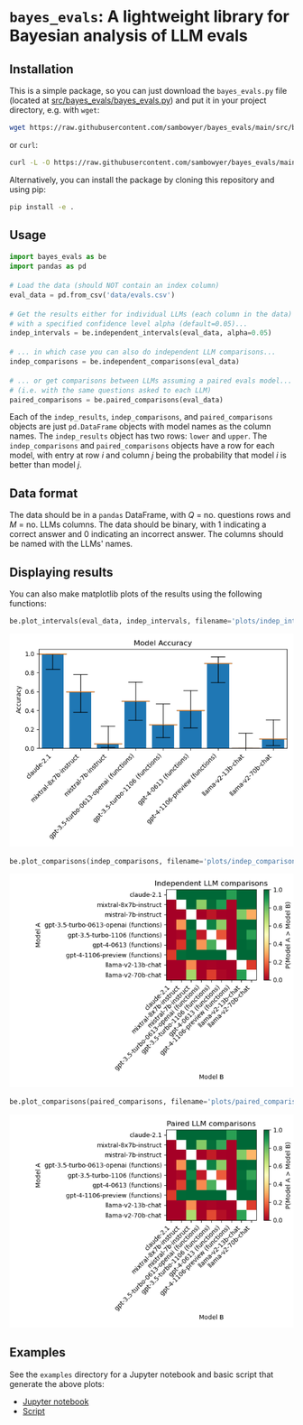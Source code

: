 # `bayes_evals`: A lightweight library for Bayesian analysis of LLM evals

## Installation
This is a simple package, so you can just download the `bayes_evals.py` file (located at [src/bayes_evals/bayes_evals.py](src/bayes_evals/bayes_evals.py)) and put it in your project directory, e.g. with `wget`:
```bash
wget https://raw.githubusercontent.com/sambowyer/bayes_evals/main/src/bayes_evals/bayes_evals.py
```
or `curl`:
```bash
curl -L -O https://raw.githubusercontent.com/sambowyer/bayes_evals/main/src/bayes_evals/bayes_evals.py
```

Alternatively, you can install the package by cloning this repository and using pip:
```bash
pip install -e .
```

## Usage
```python
import bayes_evals as be
import pandas as pd

# Load the data (should NOT contain an index column)
eval_data = pd.from_csv('data/evals.csv')

# Get the results either for individual LLMs (each column in the data)
# with a specified confidence level alpha (default=0.05)...
indep_intervals = be.independent_intervals(eval_data, alpha=0.05)

# ... in which case you can also do independent LLM comparisons...
indep_comparisons = be.independent_comparisons(eval_data)

# ... or get comparisons between LLMs assuming a paired evals model...
# (i.e. with the same questions asked to each LLM)
paired_comparisons = be.paired_comparisons(eval_data)
```
Each of the `indep_results`, `indep_comparisons`, and `paired_comparisons` objects are just `pd.DataFrame` objects with model names as the column names.
The `indep_results` object has two rows: `lower` and `upper`.
The `indep_comparisons` and `paired_comparisons` objects have a row for each model, with entry at row $i$ and column $j$ being the probability that model $i$ is better than model $j$.

## Data format
The data should be in a `pandas` DataFrame, with $Q$ = no. questions rows and $M$ = no. LLMs columns.
The data should be binary, with 1 indicating a correct answer and 0 indicating an incorrect answer.
The columns should be named with the LLMs' names.

## Displaying results
You can also make matplotlib plots of the results using the following functions:
```python
be.plot_intervals(eval_data, indep_intervals, filename='plots/indep_intervals.png')
```
![Independent LLM intervals](examples/plots/indep_intervals.png)

```python
be.plot_comparisons(indep_comparisons, filename='plots/indep_comparisons.png', title="Independent LLM comparisons")
```
![Independent LLM comparisons](examples/plots/indep_comparisons.png)

```python
be.plot_comparisons(paired_comparisons, filename='plots/paired_comparisons.png', title="Paired LLM comparisons")
```
![Paired LLM comparisons](examples/plots/paired_comparisons.png)

## Examples
See the `examples` directory for a Jupyter notebook and basic script that generate the above plots:
- [Jupyter notebook](examples/basic_example.ipynb)
- [Script](examples/basic_example.py)